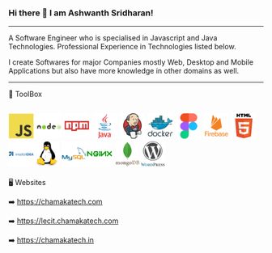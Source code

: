 ### Hi there 👋 I am Ashwanth Sridharan!

---

A Software Engineer who is specialised in Javascript and Java Technologies. Professional Experience in Technologies listed below.

I create Softwares for major Companies mostly Web, Desktop and Mobile Applications but also have more knowledge in other domains as well.

---
🧰 ToolBox

<img src="https://github.com/devicons/devicon/blob/master/icons/javascript/javascript-original.svg" width="50" height="50"> <img src="https://github.com/devicons/devicon/blob/master/icons/nodejs/nodejs-original-wordmark.svg" width="50" height="50">
<img src="https://github.com/devicons/devicon/blob/master/icons/npm/npm-original-wordmark.svg" width="50" height="50">
<img src="https://github.com/devicons/devicon/blob/master/icons/java/java-original-wordmark.svg" width="50" height="50">
<img src="https://github.com/devicons/devicon/blob/master/icons/jenkins/jenkins-original.svg" width="50" height="50">
<img src="https://github.com/devicons/devicon/blob/master/icons/docker/docker-original-wordmark.svg" width="50" height="50">
<img src="https://github.com/devicons/devicon/blob/master/icons/figma/figma-original.svg" width="50" height="50">
<img src="https://github.com/devicons/devicon/blob/master/icons/firebase/firebase-plain-wordmark.svg" width="50" height="50">
<img src="https://github.com/devicons/devicon/blob/master/icons/html5/html5-original-wordmark.svg" width="50" height="50">
<img src="https://github.com/devicons/devicon/blob/master/icons/intellij/intellij-original-wordmark.svg" width="50" height="50"><img src="https://github.com/devicons/devicon/blob/master/icons/linux/linux-original.svg" width="50" height="50">
<img src="https://github.com/devicons/devicon/blob/master/icons/mysql/mysql-original-wordmark.svg" width="50" height="50"><img src="https://github.com/devicons/devicon/blob/master/icons/nginx/nginx-original.svg" width="50" height="50">
<img src="https://github.com/devicons/devicon/blob/master/icons/mongodb/mongodb-original-wordmark.svg" width="50" height="50"><img src="https://github.com/devicons/devicon/blob/master/icons/wordpress/wordpress-original.svg" width="50" height="50">
---
🖥 Websites

➡️ https://chamakatech.com

➡️ https://lecit.chamakatech.com

➡️ https://chamakatech.in
<!--
**ashwanth115/ashwanth115** is a ✨ _special_ ✨ repository because its `README.md` (this file) appears on your GitHub profile.

Here are some ideas to get you started:

- 🔭 I’m currently working on ...
- 🌱 I’m currently learning ...
- 👯 I’m looking to collaborate on ...
- 🤔 I’m looking for help with ...
- 💬 Ask me about ...
- 📫 How to reach me: ...
- 😄 Pronouns: ...
- ⚡ Fun fact: ...
-->
